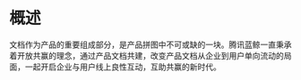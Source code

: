 # 概述

文档作为产品的重要组成部分，是产品拼图中不可或缺的一块。腾讯蓝鲸一直秉承着开放共赢的理念，通过产品文档共建，改变产品文档从企业到用户单向流动的局面，一起开启企业与用户线上良性互动，互助共赢的新时代。
